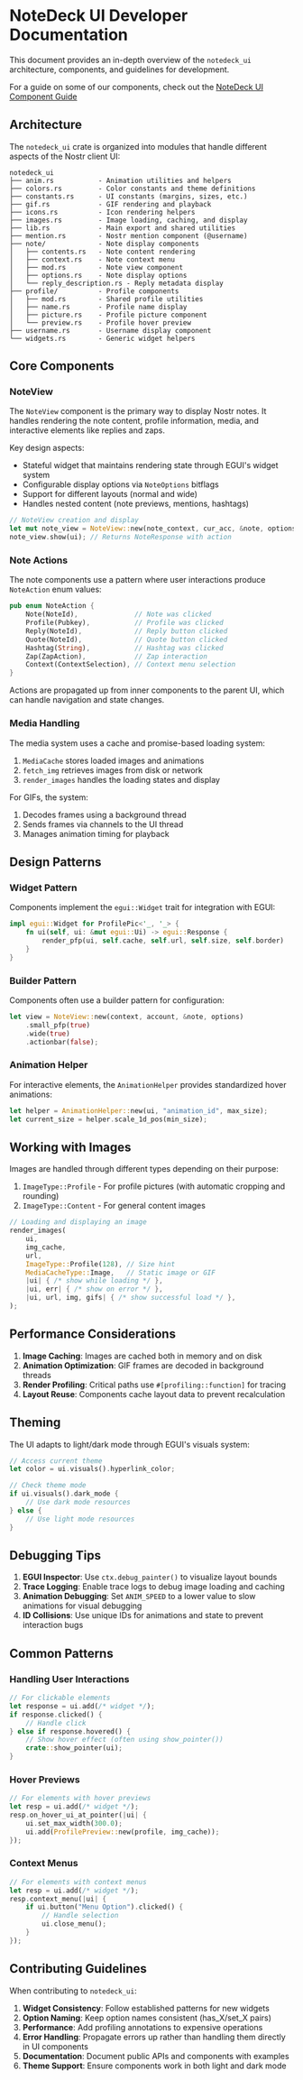 # NoteDeck UI Developer Documentation

This document provides an in-depth overview of the `notedeck_ui` architecture, components, and guidelines for development.

For a guide on some of our components, check out the [NoteDeck UI Component Guide](./components.md)

## Architecture

The `notedeck_ui` crate is organized into modules that handle different aspects of the Nostr client UI:

```
notedeck_ui
├── anim.rs           - Animation utilities and helpers
├── colors.rs         - Color constants and theme definitions
├── constants.rs      - UI constants (margins, sizes, etc.)
├── gif.rs            - GIF rendering and playback
├── icons.rs          - Icon rendering helpers
├── images.rs         - Image loading, caching, and display
├── lib.rs            - Main export and shared utilities
├── mention.rs        - Nostr mention component (@username)
├── note/             - Note display components
│   ├── contents.rs   - Note content rendering
│   ├── context.rs    - Note context menu
│   ├── mod.rs        - Note view component
│   ├── options.rs    - Note display options
│   └── reply_description.rs - Reply metadata display
├── profile/          - Profile components
│   ├── mod.rs        - Shared profile utilities
│   ├── name.rs       - Profile name display
│   ├── picture.rs    - Profile picture component
│   └── preview.rs    - Profile hover preview
├── username.rs       - Username display component
└── widgets.rs        - Generic widget helpers
```

## Core Components

### NoteView

The `NoteView` component is the primary way to display Nostr notes. It handles rendering the note content, profile information, media, and interactive elements like replies and zaps.

Key design aspects:
- Stateful widget that maintains rendering state through EGUI's widget system
- Configurable display options via `NoteOptions` bitflags
- Support for different layouts (normal and wide)
- Handles nested content (note previews, mentions, hashtags)

```rust
// NoteView creation and display
let mut note_view = NoteView::new(note_context, cur_acc, &note, options);
note_view.show(ui); // Returns NoteResponse with action
```

### Note Actions

The note components use a pattern where user interactions produce `NoteAction` enum values:

```rust
pub enum NoteAction {
    Note(NoteId),              // Note was clicked
    Profile(Pubkey),           // Profile was clicked
    Reply(NoteId),             // Reply button clicked
    Quote(NoteId),             // Quote button clicked
    Hashtag(String),           // Hashtag was clicked
    Zap(ZapAction),            // Zap interaction
    Context(ContextSelection), // Context menu selection
}
```

Actions are propagated up from inner components to the parent UI, which can handle navigation and state changes.

### Media Handling

The media system uses a cache and promise-based loading system:

1. `MediaCache` stores loaded images and animations
2. `fetch_img` retrieves images from disk or network
3. `render_images` handles the loading states and display

For GIFs, the system:
1. Decodes frames using a background thread
2. Sends frames via channels to the UI thread
3. Manages animation timing for playback

## Design Patterns

### Widget Pattern

Components implement the `egui::Widget` trait for integration with EGUI:

```rust
impl egui::Widget for ProfilePic<'_, '_> {
    fn ui(self, ui: &mut egui::Ui) -> egui::Response {
        render_pfp(ui, self.cache, self.url, self.size, self.border)
    }
}
```

### Builder Pattern

Components often use a builder pattern for configuration:

```rust
let view = NoteView::new(context, account, &note, options)
    .small_pfp(true)
    .wide(true)
    .actionbar(false);
```

### Animation Helper

For interactive elements, the `AnimationHelper` provides standardized hover animations:

```rust
let helper = AnimationHelper::new(ui, "animation_id", max_size);
let current_size = helper.scale_1d_pos(min_size);
```

## Working with Images

Images are handled through different types depending on their purpose:

1. `ImageType::Profile` - For profile pictures (with automatic cropping and rounding)
2. `ImageType::Content` - For general content images

```rust
// Loading and displaying an image
render_images(
    ui,
    img_cache,
    url,
    ImageType::Profile(128), // Size hint
    MediaCacheType::Image,   // Static image or GIF
    |ui| { /* show while loading */ },
    |ui, err| { /* show on error */ },
    |ui, url, img, gifs| { /* show successful load */ },
);
```

## Performance Considerations

1. **Image Caching**: Images are cached both in memory and on disk
2. **Animation Optimization**: GIF frames are decoded in background threads
3. **Render Profiling**: Critical paths use `#[profiling::function]` for tracing
4. **Layout Reuse**: Components cache layout data to prevent recalculation

## Theming

The UI adapts to light/dark mode through EGUI's visuals system:

```rust
// Access current theme
let color = ui.visuals().hyperlink_color;

// Check theme mode
if ui.visuals().dark_mode {
    // Use dark mode resources
} else {
    // Use light mode resources
}
```

## Debugging Tips

1. **EGUI Inspector**: Use `ctx.debug_painter()` to visualize layout bounds
2. **Trace Logging**: Enable trace logs to debug image loading and caching
3. **Animation Debugging**: Set `ANIM_SPEED` to a lower value to slow animations for visual debugging
4. **ID Collisions**: Use unique IDs for animations and state to prevent interaction bugs

## Common Patterns

### Handling User Interactions

```rust
// For clickable elements
let response = ui.add(/* widget */);
if response.clicked() {
    // Handle click
} else if response.hovered() {
    // Show hover effect (often using show_pointer())
    crate::show_pointer(ui);
}
```

### Hover Previews

```rust
// For elements with hover previews
let resp = ui.add(/* widget */);
resp.on_hover_ui_at_pointer(|ui| {
    ui.set_max_width(300.0);
    ui.add(ProfilePreview::new(profile, img_cache));
});
```

### Context Menus

```rust
// For elements with context menus
let resp = ui.add(/* widget */);
resp.context_menu(|ui| {
    if ui.button("Menu Option").clicked() {
        // Handle selection
        ui.close_menu();
    }
});
```

## Contributing Guidelines

When contributing to `notedeck_ui`:

1. **Widget Consistency**: Follow established patterns for new widgets
2. **Option Naming**: Keep option names consistent (has_X/set_X pairs)
3. **Performance**: Add profiling annotations to expensive operations
4. **Error Handling**: Propagate errors up rather than handling them directly in UI components
5. **Documentation**: Document public APIs and components with examples
6. **Theme Support**: Ensure components work in both light and dark mode
